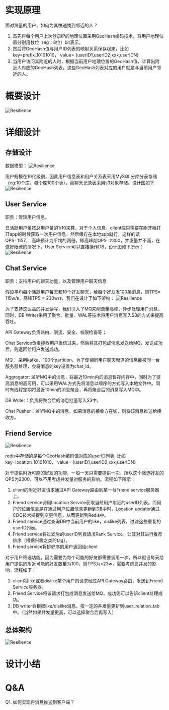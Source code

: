 # 实现原理
面对海量的用户，如何为其快速找到邻近的人？
1. 首先将每个用户上次登录IP的地理位置采用GeoHash编码技术，将用户地理位置分别用数位（eg：8位）bit表示。
2. 然后将GeoHash值与用户ID列表的映射关系保存起来，比如key=prefix_10101010， value= {userID1,userID2,xxx,userIDN}
3. 当用户访问其附近的人时，根据当前用户地理位置的GeoHash值，计算出附近人对应的GeoHash列表，这些GeoHash列表对应的用户就是与当前用户邻近的人。

# 概要设计
![Resilience](./../pictures/know_new_friends/brief.drawio.png)

# 详细设计
## 存储设计
数据模型：
![Resilience](./../pictures/know_new_friends/er.drawio.png)

用户规模在10亿级别，因此用户信息表和用户关系表采用MySQL分库分表存储（eg:10个库，每个库100个表），而聊天记录表采用s3对象存储。设计图如下
![Resilience](./../pictures/know_new_friends/db.drawio.png)

## User Service
职责：管理用户信息。

日活跃用户量按总用户量的1/10来算，对于个人信息，client端只需要在刚开始打开app的时候获取一次用户信息，然后缓存在本地app就行，这样的话QPS=1157， 高峰预计为平均的两倍，即高峰期QPS=2300，并发量并不高，在做好限流的情况下，User Service可以直接操作DB，设计图如下所示：
![Resilience](./../pictures/know_new_friends/user_service.drawio.png)
## Chat Service 
职责：支持用户的聊天功能，以及管理用户聊天信息

假设平均每个活跃用户每天和10个好友聊天，给每个好友发100条消息，则TPS= 115w/s，高峰TPS = 230w/s，我们在设计了如下架构：
![Resilience](./../pictures/know_new_friends/chat_service.drawio.png)

为了支持这么高的并发读写，我们引入了MQ来削流量高峰，异步处理用户消息，同时，DB Writer采用了聚合、批量、WAL等技术将用户消息写入S3的方式来提高吞吐。

API Gateway负责路由、限流、安全、权限检查等；

Chat Service负责接收用户发信过来，然后将其打包成消息发送给MQ，发送成功后，则返回给用户发送成功。

MQ： 采用kafka，100个partition，为了使相同用户聊天频道的信息能被同一台服务器处理，会将消息的key设置为chat_id。

Aggregator: 监听MQ中的消息，将最近10min内的消息暂存内存中，同时为了提高消息的高可用，可以采用WAL方式先将消息以顺序的方式写入本地文件中。同时有线程定期将最近10min的消息聚合，再将聚合后的消息写入MQ中。

DB Writer：负责将聚合后的消息批量写入S3中。

Chat Pusher：监听MQ中的消息，如果消息的接收方在线，则将该消息推送给接收方。
## Friend Service
![Resilience](./../pictures/know_new_friends/friend_service.drawio.png)

redis中存储的是每个GeoHash编码值对应的userID列表, 比如key=location_10101010， value= {userID1,userID2,xxx,userIDN}

对于提供附近可能的好友的功能，一般一天只需要提供一次，所以这个筛选好友的QPS为2300，可以不用考虑并发量对服务的影响。流程如下所示：
1. client的附近好友请求通过API Gateway路由到某一台Friend service服务器上。
2. Friend service调用Location Service获取当前用户附近的userID列表。而用户的位置信息是在通过用户位置信息更新到DB中时，Location updater通过CDC技术捕捉到变更信息，从而更新到Redis中。
3. Friend service通过查询DB中当前用户的like，dislike列表，过滤这些重复的userID列表。
4. Friend service将过滤后的userID列表请求Rank Service，让其对其进行推荐排序（根据兴趣之类的tag）。
5. Friend service将排好序的用户返回给client

对于用户筛选功能，因为需要为每个可能的好友都需要调用一次，所以假设每天给用户提供的附近可能的好友数量为100，则TPS为=23w，需要考虑高并发的影响。流程如下：
1. client将like或者dislike某个用户的请求经过API Gateway路由，发送到Friend Service服务器。
2. Friend Service将该请求打包成消息发送给MQ，成功则可以告诉client处理成功。
3. DB writer会根据like/dislike消息，按一定的并发量更新到user_relation_tab中。（当然如果并发量更高，可以选择聚合后再写入）

## 总体架构
![Resilience](./../pictures/know_new_friends/final.drawio.png)
# 设计小结

# Q&A
Q1. 如何实现将消息推送到客户端？
